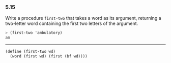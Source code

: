 ### 5.15

Write a procedure `first-two` that takes a word as its argument, returning a two-letter word containing the first two letters of the argument.

~~~ scheme
> (first-two 'ambulatory)
am
~~~

***

~~~ scheme
(define (first-two wd)
  (word (first wd) (first (bf wd))))
~~~
